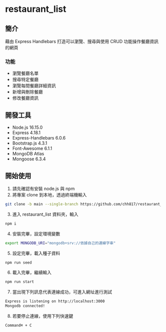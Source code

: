 # restaurant_list

## 簡介
藉由 Express Handlebars 打造可以瀏覽、搜尋與使用 CRUD 功能操作餐廳資訊的網頁

### 功能
- 瀏覽餐廳名單
- 搜尋特定餐廳
- 瀏覽每間餐廳詳細資訊
- 新增與刪除餐廳
- 修改餐廳資訊

## 開發工具
- Node.js 16.15.0
- Express 4.18.1
- Express-Handlebars 6.0.6
- Bootstrap.js 4.3.1
- Font-Awesome 6.1.1
- MongoDB Atlas
- Mongoose 6.3.4

## 開始使用
1. 請先確認有安裝 node.js 與 npm
2. 將專案 clone 到本地，透過終端機輸入
```zsh
git clone -b main --single-branch https://github.com/chh817/restaurant_list.git
```
3. 進入 restaurant_list 資料夾，輸入
```zsh
npm i
```
4. 安裝完畢，設定環境變數
```zsh
export MONGODB_URI="mongodb+srv://依據自己的連線字串"
```
5. 設定完畢，載入種子資料
```zsh
npm run seed
```
6. 載入完畢，繼續輸入
```zsh
npm run start
```
7. 當出現下列訊息代表連線成功，可進入網址進行測試
```zsh
Express is listening on http://localhost:3000
Mongodb connected!
```
8. 若要停止連線，使用下列快速鍵
```zsh
Command⌘ + C
```
